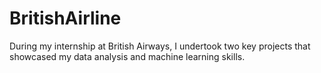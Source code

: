 # BritishAirline
During my internship at British Airways, I undertook two key projects that showcased my data analysis and machine learning skills.
